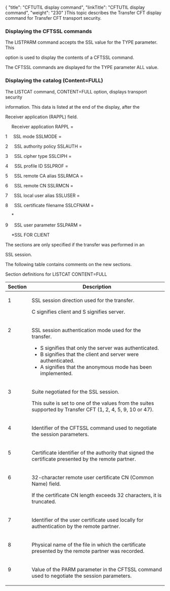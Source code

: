 {
    "title": "CFTUTIL display command",
    "linkTitle": "CFTUTIL display command",
    "weight": "230"
}This topic describes the Transfer CFT display command for Transfer CFT transport security.

### <span id="Displaying_the_CFTSSL_commands"></span>Displaying the CFTSSL commands

The LISTPARM command accepts the SSL value for the TYPE parameter. This
option is used to display the contents of a CFTSSL command.

The CFTSSL commands are displayed for the TYPE parameter ALL value.

### <span id="Displaying_the_catalog__Content_FULL_"></span>Displaying the catalog (Content=FULL)

The LISTCAT command, CONTENT=FULL option, displays transport security
information. This data is listed at the end of the display, after the
Receiver application (RAPPL) field.

     Receiver application RAPPL =  
1     SSL mode SSLMODE =  
2     SSL authority policy SSLAUTH =  
3     SSL cipher type SSLCIPH =  
4     SSL profile ID SSLPROF =  
5     SSL remote CA alias SSLRMCA =  
6     SSL remote CN SSLRMCN =  
7     SSL local user alias SSLUSER =  
8     SSL certificate filename SSLCFNAM =  
     \*  
9     SSL user parameter SSLPARM =  
     \*SSL FOR CLIENT

The sections are only specified if the transfer was performed in an
SSL session.

The following table contains comments on the new sections.

Section definitions for LISTCAT CONTENT=FULL

<table cellspacing="0">
   <col/>
   <col/>
   <thead>
      <tr>
         <th>Section</th>
         <th>Description</th>
      </tr>
   </thead>
   <tbody>
      <tr valign="middle">
         <td valign="top" width="13%">
            <p>1 </p>
         </td>
         <td valign="top" width="87%">
            <p>SSL session direction used for the transfer.</p>
            <p>C signifies client and 
 S signifies server. </p>
         </td>
      </tr>
      <tr valign="middle">
         <td valign="top" width="13%">
            <p>2 </p>
         </td>
         <td valign="top" width="87%">
            <p>SSL session authentication mode used for the transfer.</p>
            <ul>
               <li>S 
 signifies that only the server was authenticated.               </li>
               <li>B 
 signifies that the client and server were authenticated.               </li>
               <li>A 
 signifies that the anonymous mode has been implemented.                </li>
            </ul>
         </td>
      </tr>
      <tr valign="middle">
         <td valign="top" width="13%">
            <p>3 </p>
         </td>
         <td valign="top" width="87%">
            <p>Suite negotiated for the SSL session.</p>
            <p>This suite is set to one of the values from the suites 
 supported by Transfer CFT (1, 2, 4, 5, 9, 10 or 47). </p>
         </td>
      </tr>
      <tr valign="middle">
         <td valign="top" width="13%">
            <p>4 </p>
         </td>
         <td valign="top" width="87%">
            <p>Identifier of the CFTSSL command used to negotiate the 
 session parameters. </p>
         </td>
      </tr>
      <tr valign="middle">
         <td valign="top" width="13%">
            <p>5 </p>
         </td>
         <td valign="top" width="87%">
            <p>Certificate identifier of the authority that signed the 
 certificate presented by the remote partner. </p>
         </td>
      </tr>
      <tr valign="middle">
         <td valign="top" width="13%">
            <p>6 </p>
         </td>
         <td valign="top" width="87%">
            <p>32-character remote user certificate CN (Common Name) 
 field.</p>
            <p>If the certificate CN length exceeds 32 characters, it 
 is truncated. </p>
         </td>
      </tr>
      <tr valign="middle">
         <td valign="top" width="13%">
            <p>7 </p>
         </td>
         <td valign="top" width="87%">
            <p>Identifier of the user certificate used locally for authentication 
 by the remote partner. </p>
         </td>
      </tr>
      <tr valign="middle">
         <td valign="top" width="13%">
            <p>8 </p>
         </td>
         <td valign="top" width="87%">
            <p>Physical name of the file in which the certificate presented 
 by the remote partner was recorded. </p>
         </td>
      </tr>
      <tr valign="middle">
         <td valign="top" width="13%">
            <p>9 </p>
         </td>
         <td valign="top" width="87%">
            <p>Value of the PARM parameter in the CFTSSL command used 
 to negotiate the session parameters. </p>
         </td>
      </tr>
   </tbody>
</table>

